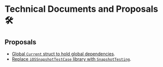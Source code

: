 Technical Documents and Proposals 🛠
 ====================================

 ## Proposals

 * [Global `Current` struct to hold global dependencies](./ControlTheWorld.md).
 * [Replace `iOSSnapshotTestCase` library with `SnapshotTesting`](/SnapshotTesting.md).


